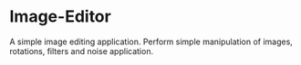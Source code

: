 # Image-Editor
A simple image editing application.
Perform simple manipulation of images, rotations, filters and noise application.
